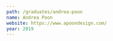 ```yaml
---
path: /graduates/andrea-poon
name: Andrea Poon
website: https://www.apoondesign.com/
year: 2019
---
```

